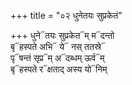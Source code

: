 +++
title = "०२ धुनेतयः सुप्रकेतं"

+++
धुने᳓तयः सुप्रकेत᳓म् म᳓दन्तो  
बृ᳓हस्पते अभि᳓ ये᳓ नस् ततस्रे᳓  
पृ᳓षन्तं सृप्र᳓म् अ᳓दब्धम् ऊर्व᳓म्  
बृ᳓हस्पते र᳓क्षताद् अस्य यो᳓निम्